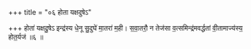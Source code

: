 +++
title = "०६ होता यक्षदुषेऽ"

+++
होता॑ यक्षदु॒षेऽ इन्द्र॑स्य धे॒नू सु॒दुघे॑ मा॒तरा॑ म॒ही। स॒वा॒तरौ॒ न तेज॑सा व॒त्समिन्द्र॑मवर्द्धतां वी॒तामाज्य॑स्य॒ होत॒र्यज॑ ॥६ ॥